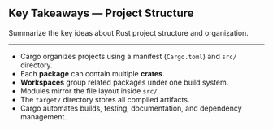 ## Key Takeaways — Project Structure

Summarize the key ideas about Rust project structure and organization.

---

* Cargo organizes projects using a manifest (`Cargo.toml`) and `src/` directory.
* Each **package** can contain multiple **crates**.
* **Workspaces** group related packages under one build system.
* Modules mirror the file layout inside `src/`.
* The `target/` directory stores all compiled artifacts.
* Cargo automates builds, testing, documentation, and dependency management.

